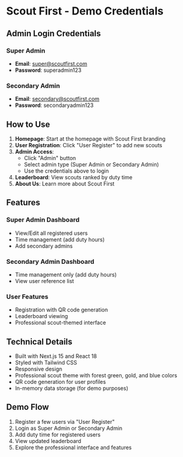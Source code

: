 # Scout First - Demo Credentials

## Admin Login Credentials

### Super Admin
- **Email**: super@scoutfirst.com
- **Password**: superadmin123

### Secondary Admin
- **Email**: secondary@scoutfirst.com  
- **Password**: secondaryadmin123

## How to Use

1. **Homepage**: Start at the homepage with Scout First branding
2. **User Registration**: Click "User Register" to add new scouts
3. **Admin Access**: 
   - Click "Admin" button
   - Select admin type (Super Admin or Secondary Admin)
   - Use the credentials above to login
4. **Leaderboard**: View scouts ranked by duty time
5. **About Us**: Learn more about Scout First

## Features

### Super Admin Dashboard
- View/Edit all registered users
- Time management (add duty hours)
- Add secondary admins

### Secondary Admin Dashboard
- Time management only (add duty hours)
- View user reference list

### User Features
- Registration with QR code generation
- Leaderboard viewing
- Professional scout-themed interface

## Technical Details

- Built with Next.js 15 and React 18
- Styled with Tailwind CSS
- Responsive design
- Professional scout theme with forest green, gold, and blue colors
- QR code generation for user profiles
- In-memory data storage (for demo purposes)

## Demo Flow

1. Register a few users via "User Register"
2. Login as Super Admin or Secondary Admin
3. Add duty time for registered users
4. View updated leaderboard
5. Explore the professional interface and features